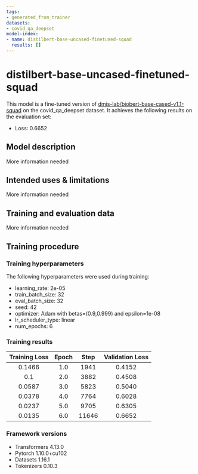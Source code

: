 ```yaml
---
tags:
- generated_from_trainer
datasets:
- covid_qa_deepset
model-index:
- name: distilbert-base-uncased-finetuned-squad
  results: []
---
```


<!-- This model card has been generated automatically according to the information the Trainer had access to. You
should probably proofread and complete it, then remove this comment. -->

# distilbert-base-uncased-finetuned-squad

This model is a fine-tuned version of [dmis-lab/biobert-base-cased-v1.1-squad](https://huggingface.co/dmis-lab/biobert-base-cased-v1.1-squad) on the covid_qa_deepset dataset.
It achieves the following results on the evaluation set:
- Loss: 0.6652

## Model description

More information needed

## Intended uses & limitations

More information needed

## Training and evaluation data

More information needed

## Training procedure

### Training hyperparameters

The following hyperparameters were used during training:
- learning_rate: 2e-05
- train_batch_size: 32
- eval_batch_size: 32
- seed: 42
- optimizer: Adam with betas=(0.9,0.999) and epsilon=1e-08
- lr_scheduler_type: linear
- num_epochs: 6

### Training results

| Training Loss | Epoch | Step  | Validation Loss |
|:-------------:|:-----:|:-----:|:---------------:|
| 0.1466        | 1.0   | 1941  | 0.4152          |
| 0.1           | 2.0   | 3882  | 0.4508          |
| 0.0587        | 3.0   | 5823  | 0.5040          |
| 0.0378        | 4.0   | 7764  | 0.6028          |
| 0.0237        | 5.0   | 9705  | 0.6305          |
| 0.0135        | 6.0   | 11646 | 0.6652          |


### Framework versions

- Transformers 4.13.0
- Pytorch 1.10.0+cu102
- Datasets 1.16.1
- Tokenizers 0.10.3
